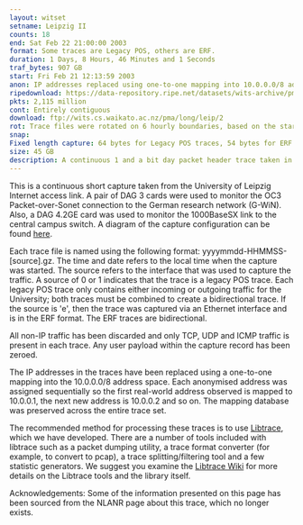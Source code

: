 ```yaml
---
layout: witset
setname: Leipzig II
counts: 18
end: Sat Feb 22 21:00:00 2003
format: Some traces are Legacy POS, others are ERF.
duration: 1 Days, 8 Hours, 46 Minutes and 1 Seconds
traf_bytes: 907 GB
start: Fri Feb 21 12:13:59 2003
anon: IP addresses replaced using one-to-one mapping into 10.0.0.0/8 address space. Any payload beyond the transport header has been replaced with zeroes.
ripedownload: https://data-repository.ripe.net/datasets/wits-archive/pma/long/leip/2
pkts: 2,115 million
cont: Entirely contiguous
download: ftp://wits.cs.waikato.ac.nz/pma/long/leip/2
rot: Trace files were rotated on 6 hourly boundaries, based on the start of the day.
snap: 
Fixed length capture: 64 bytes for Legacy POS traces, 54 bytes for ERF.
size: 45 GB
description: A continuous 1 and a bit day packet header trace taken in February 2003 at the University of Leipzig.
---
```


This is a continuous short capture taken from the University of Leipzig Internet
access link. A pair of DAG 3 cards were used to monitor the OC3 
Packet-over-Sonet connection to the German research network (G-WiN). Also, 
a DAG 4.2GE card was used to monitor the 1000BaseSX link to the central campus
switch. A diagram of the capture configuration can be found 
<a href="../../../assets/images/wits/leipzig/gmwin.png">here</a>.

Each trace file is named using the following format: 
yyyymmdd-HHMMSS-[source].gz. The time and date refers to the local
time when the capture was started. The source refers to the interface that
was used to capture the traffic. A source of 0 or 1 indicates that the trace
is a legacy POS trace. Each legacy POS trace only contains either incoming or
outgoing traffic for the University; both traces must be combined to create a
bidirectional trace. If the source is 'e', then the trace was captured via an 
Ethernet interface and is in the ERF format. The ERF traces are bidirectional.

All non-IP traffic has been discarded and only TCP, UDP and ICMP traffic is
present in each trace. Any user payload within the capture record has been
zeroed.

The IP addresses in the traces have been replaced using a one-to-one mapping
into the 10.0.0.0/8 address space. Each anonymised address was assigned
sequentially so the first real-world address observed is mapped to 10.0.0.1,
the next new address is 10.0.0.2 and so on. The mapping database was preserved
across the entire trace set.

The recommended method for processing these traces is to use
<a href="https://github.com/LibtraceTeam/libtrace">Libtrace</a>,
which we have developed. There are a number of tools included with libtrace
such as a packet dumping utility, a trace format converter (for example, to
convert to pcap), a trace splitting/filtering tool and a few statistic
generators. We suggest you examine the
<a href="https://github.com/LibtraceTeam/libtrace/wiki">Libtrace Wiki</a> for more details
on the Libtrace tools and the library itself.

Acknowledgements:
Some of the information presented on this page has been sourced from the
NLANR page about this trace, which no longer exists.
